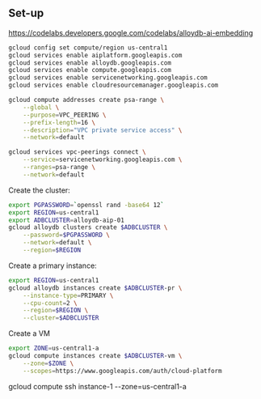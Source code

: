 ## Set-up
https://codelabs.developers.google.com/codelabs/alloydb-ai-embedding
```sh
gcloud config set compute/region us-central1
gcloud services enable aiplatform.googleapis.com
gcloud services enable alloydb.googleapis.com
gcloud services enable compute.googleapis.com
gcloud services enable servicenetworking.googleapis.com
gcloud services enable cloudresourcemanager.googleapis.com
```

```sh
gcloud compute addresses create psa-range \
    --global \
    --purpose=VPC_PEERING \
    --prefix-length=16 \
    --description="VPC private service access" \
    --network=default
```

```sh
gcloud services vpc-peerings connect \
    --service=servicenetworking.googleapis.com \
    --ranges=psa-range \
    --network=default
```

Create the cluster:
```sh
export PGPASSWORD=`openssl rand -base64 12`
export REGION=us-central1
export ADBCLUSTER=alloydb-aip-01
gcloud alloydb clusters create $ADBCLUSTER \
    --password=$PGPASSWORD \
    --network=default \
    --region=$REGION
```

Create a primary instance:
```sh
export REGION=us-central1
gcloud alloydb instances create $ADBCLUSTER-pr \
    --instance-type=PRIMARY \
    --cpu-count=2 \
    --region=$REGION \
    --cluster=$ADBCLUSTER
```

Create a VM
```sh
export ZONE=us-central1-a
gcloud compute instances create $ADBCLUSTER-vm \
    --zone=$ZONE \
    --scopes=https://www.googleapis.com/auth/cloud-platform
```

gcloud compute ssh instance-1 --zone=us-central1-a